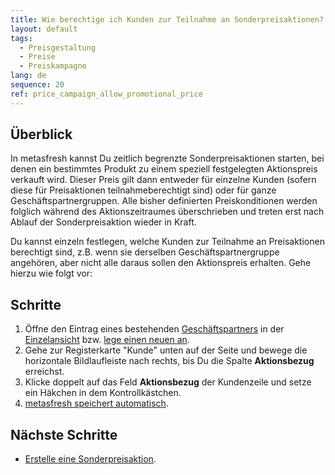 ```yaml
---
title: Wie berechtige ich Kunden zur Teilnahme an Sonderpreisaktionen?
layout: default
tags:
  - Preisgestaltung
  - Preise
  - Preiskampagne
lang: de
sequence: 20
ref: price_campaign_allow_promotional_price
---
```


## Überblick
In metasfresh kannst Du zeitlich begrenzte Sonderpreisaktionen starten, bei denen ein bestimmtes Produkt zu einem speziell festgelegten Aktionspreis verkauft wird. Dieser Preis gilt dann entweder für einzelne Kunden (sofern diese für Preisaktionen teilnahmeberechtigt sind) oder für ganze Geschäftspartnergruppen. Alle bisher definierten Preiskonditionen werden folglich während des Aktionszeitraumes überschrieben und treten erst nach Ablauf der Sonderpreisaktion wieder in Kraft.

Du kannst einzeln festlegen, welche Kunden zur Teilnahme an Preisaktionen berechtigt sind, z.B. wenn sie derselben Geschäftspartnergruppe angehören, aber nicht alle daraus sollen den Aktionspreis erhalten. Gehe hierzu wie folgt vor:

## Schritte
1. Öffne den Eintrag eines bestehenden [Geschäftspartners](Menu) in der [Einzelansicht](Ansichten#einzelansicht) bzw. [lege einen neuen an](Neuer_Geschaeftspartner_Kunde).
1. Gehe zur Registerkarte "Kunde" unten auf der Seite und bewege die horizontale Bildlaufleiste nach rechts, bis Du die Spalte **Aktionsbezug** erreichst.
1. Klicke doppelt auf das Feld **Aktionsbezug** der Kundenzeile und setze ein Häkchen in dem Kontrollkästchen.
1. [metasfresh speichert automatisch](Speicheranzeige).

## Nächste Schritte
- [Erstelle eine Sonderpreisaktion](Preiskampagne_Aktionspreis_anlegen).
